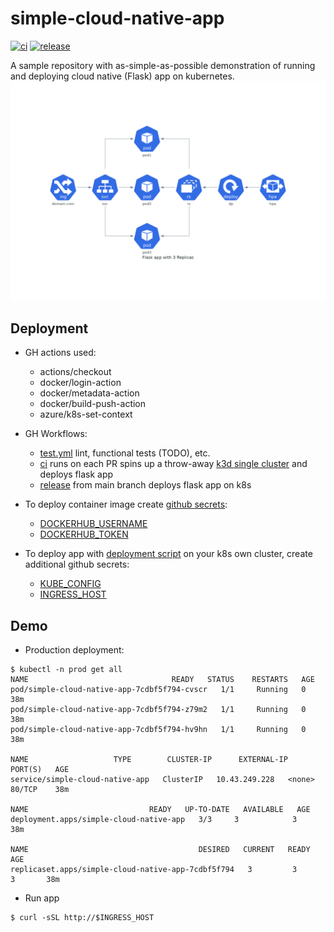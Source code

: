 # simple-cloud-native-app
[![ci](https://github.com/atrakic/simple-cloud-native-app/actions/workflows/ci.yml/badge.svg)](https://github.com/atrakic/simple-cloud-native-app/actions/workflows/ci.yml)
[![release](https://github.com/atrakic/simple-cloud-native-app/actions/workflows/release.yml/badge.svg)](https://github.com/atrakic/simple-cloud-native-app/actions/workflows/release.yml)

A sample repository with as-simple-as-possible demonstration of running and deploying cloud native (Flask) app on kubernetes.
![Kubernetes app](docs/img/flask_app_with_3_replicas.png)

## Deployment
* GH actions used:
  * actions/checkout
  * docker/login-action
  * docker/metadata-action
  * docker/build-push-action
  * azure/k8s-set-context

* GH Workflows:
  * [test.yml](.github/workflows/test.yml) lint, functional tests (TODO), etc.
  * [ci](.github/workflows/ci.yml) runs on each PR spins up a throw-away [k3d single cluster](https://github.com/AbsaOSS/k3d-action) and deploys flask app
  * [release](.github/workflows/release.yml) from main branch deploys flask app on k8s

* To deploy container image create [github secrets](https://docs.github.com/en/actions/reference/encrypted-secrets):
  * [DOCKERHUB_USERNAME](https://docs.docker.com/docker-id/)
  * [DOCKERHUB_TOKEN](https://docs.docker.com/docker-hub/access-tokens/)

* To deploy app with [deployment script](scripts/deploy.sh) on your k8s own cluster, create additional github secrets:
  * [KUBE_CONFIG](https://kubernetes.io/docs/concepts/configuration/organize-cluster-access-kubeconfig/)
  * [INGRESS_HOST](https://kubernetes.io/docs/concepts/services-networking/ingress/#name-based-virtual-hosting)

## Demo
- Production deployment:

```
$ kubectl -n prod get all
NAME                                READY   STATUS    RESTARTS   AGE
pod/simple-cloud-native-app-7cdbf5f794-cvscr   1/1     Running   0          38m
pod/simple-cloud-native-app-7cdbf5f794-z79m2   1/1     Running   0          38m
pod/simple-cloud-native-app-7cdbf5f794-hv9hn   1/1     Running   0          38m

NAME                   TYPE        CLUSTER-IP      EXTERNAL-IP   PORT(S)   AGE
service/simple-cloud-native-app   ClusterIP   10.43.249.228   <none>        80/TCP    38m

NAME                           READY   UP-TO-DATE   AVAILABLE   AGE
deployment.apps/simple-cloud-native-app   3/3     3            3           38m

NAME                                      DESIRED   CURRENT   READY   AGE
replicaset.apps/simple-cloud-native-app-7cdbf5f794   3         3         3       38m
```

- Run app

```
$ curl -sSL http://$INGRESS_HOST
```
